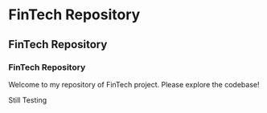 # FinTech Repository
## FinTech Repository
### FinTech Repository

Welcome to my repository of FinTech project. Please explore the codebase!

Still Testing